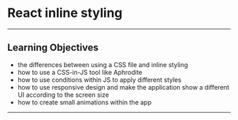 # React inline styling  
________________________________________  
## Learning Objectives  
  
- the differences between using a CSS file and inline styling  
- how to use a CSS-in-JS tool like Aphrodite  
- how to use conditions within JS to apply different styles  
- how to use responsive design and make the application show a different UI according to the screen size  
- how to create small animations within the app  
__________________________________________  